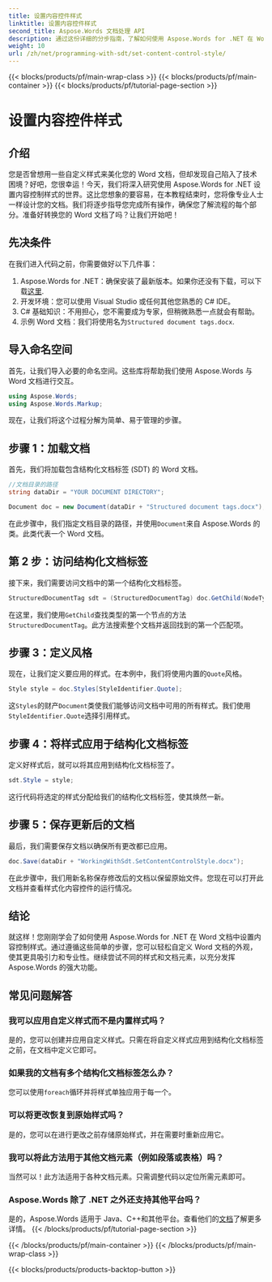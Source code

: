 ```yaml
---
title: 设置内容控件样式
linktitle: 设置内容控件样式
second_title: Aspose.Words 文档处理 API
description: 通过这份详细的分步指南，了解如何使用 Aspose.Words for .NET 在 Word 文档中设置内容控制样式。非常适合增强文档美感。
weight: 10
url: /zh/net/programming-with-sdt/set-content-control-style/
---
```


{{< blocks/products/pf/main-wrap-class >}}
{{< blocks/products/pf/main-container >}}
{{< blocks/products/pf/tutorial-page-section >}}

# 设置内容控件样式

## 介绍

您是否曾想用一些自定义样式来美化您的 Word 文档，但却发现自己陷入了技术困境？好吧，您很幸运！今天，我们将深入研究使用 Aspose.Words for .NET 设置内容控制样式的世界。这比您想象的要容易，在本教程结束时，您将像专业人士一样设计您的文档。我们将逐步指导您完成所有操作，确保您了解流程的每个部分。准备好转换您的 Word 文档了吗？让我们开始吧！

## 先决条件

在我们进入代码之前，你需要做好以下几件事：

1.  Aspose.Words for .NET：确保安装了最新版本。如果你还没有下载，可以下载[这里](https://releases.aspose.com/words/net/).
2. 开发环境：您可以使用 Visual Studio 或任何其他您熟悉的 C# IDE。
3. C# 基础知识：不用担心，您不需要成为专家，但稍微熟悉一点就会有帮助。
4. 示例 Word 文档：我们将使用名为`Structured document tags.docx`.

## 导入命名空间

首先，让我们导入必要的命名空间。这些库将帮助我们使用 Aspose.Words 与 Word 文档进行交互。

```csharp
using Aspose.Words;
using Aspose.Words.Markup;
```

现在，让我们将这个过程分解为简单、易于管理的步骤。

## 步骤 1：加载文档

首先，我们将加载包含结构化文档标签 (SDT) 的 Word 文档。

```csharp
//文档目录的路径
string dataDir = "YOUR DOCUMENT DIRECTORY";

Document doc = new Document(dataDir + "Structured document tags.docx");
```

在此步骤中，我们指定文档目录的路径，并使用`Document`来自 Aspose.Words 的类。此类代表一个 Word 文档。

## 第 2 步：访问结构化文档标签

接下来，我们需要访问文档中的第一个结构化文档标签。

```csharp
StructuredDocumentTag sdt = (StructuredDocumentTag) doc.GetChild(NodeType.StructuredDocumentTag, 0, true);
```

在这里，我们使用`GetChild`查找类型的第一个节点的方法`StructuredDocumentTag`。此方法搜索整个文档并返回找到的第一个匹配项。

## 步骤 3：定义风格

现在，让我们定义要应用的样式。在本例中，我们将使用内置的`Quote`风格。

```csharp
Style style = doc.Styles[StyleIdentifier.Quote];
```

这`Styles`的财产`Document`类使我们能够访问文档中可用的所有样式。我们使用`StyleIdentifier.Quote`选择引用样式。

## 步骤 4：将样式应用于结构化文档标签

定义好样式后，就可以将其应用到结构化文档标签了。

```csharp
sdt.Style = style;
```

这行代码将选定的样式分配给我们的结构化文档标签，使其焕然一新。

## 步骤 5：保存更新后的文档

最后，我们需要保存文档以确保所有更改都已应用。

```csharp
doc.Save(dataDir + "WorkingWithSdt.SetContentControlStyle.docx");
```

在此步骤中，我们用新名称保存修改后的文档以保留原始文件。您现在可以打开此文档并查看样式化内容控件的运行情况。

## 结论

就这样！您刚刚学会了如何使用 Aspose.Words for .NET 在 Word 文档中设置内容控制样式。通过遵循这些简单的步骤，您可以轻松自定义 Word 文档的外观，使其更具吸引力和专业性。继续尝试不同的样式和文档元素，以充分发挥 Aspose.Words 的强大功能。

## 常见问题解答

### 我可以应用自定义样式而不是内置样式吗？  
是的，您可以创建并应用自定义样式。只需在将自定义样式应用到结构化文档标签之前，在文档中定义它即可。

### 如果我的文档有多个结构化文档标签怎么办？  
您可以使用`foreach`循环并将样式单独应用于每一个。

### 可以将更改恢复到原始样式吗？  
是的，您可以在进行更改之前存储原始样式，并在需要时重新应用它。

### 我可以将此方法用于其他文档元素（例如段落或表格）吗？  
当然可以！此方法适用于各种文档元素。只需调整代码以定位所需元素即可。

### Aspose.Words 除了 .NET 之外还支持其他平台吗？  
是的，Aspose.Words 适用于 Java、C++和其他平台。查看他们的[文档](https://reference.aspose.com/words/net/)了解更多详情。
{{< /blocks/products/pf/tutorial-page-section >}}

{{< /blocks/products/pf/main-container >}}
{{< /blocks/products/pf/main-wrap-class >}}

{{< blocks/products/products-backtop-button >}}
